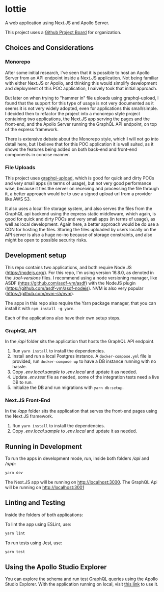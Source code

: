 # lottie
A web application using Next.JS and Apollo Server.

This project uses a [Github Project Board](https://github.com/bgfernandes/lottie/projects/1) for organization.

## Choices and Considerations

### Monorepo
After some initial research, I've seen that it is possible to host an Apollo Server from an API endpoint inside a Next.JS application. Not being familiar with either Next.JS or Apollo, and thinking this would simplify development and deployment of this POC application, I naively took that initial approach.

But later on when trying to "hammer in" file uploads using graphql-upload, I found that the support for this type of usage is not very documented as it seems it is not very widely adopted, even for applications this small/simple. I decided then to refactor the project into a monorepo style project containing two applications, the Next.JS app serving the pages and the front-end, and the Apollo Server running the GraphQL API endpoint, on top of the express framework.

There is extensive debate about the Monorepo style, which I will not go into detail here, but I believe that for this POC application it is well suited, as it shows the features being added on both back-end and front-end components in concise manner.

### File Uploads
This project uses [graphql-upload](https://github.com/jaydenseric/graphql-upload), which is good for quick and dirty POCs and very small apps (in terms of usage), but not very good performance wise, because it ties the server on receiving and processing the file through it, a better approach would be to use a signed upload url from a provider like AWS S3.

It also uses a local file storage system, and also serves the files from the GraphQL api backend using the express static middleware, which again, is good for quick and dirty POCs and very small apps (in terms of usage), as well as local development. Again here, a better approach would be do use a CDN for hosting the files. Storing the files uploaded by users locally on the API server is also a huge no-no because of storage constraints, and also might be open to possible security risks.


## Development setup
This repo contains two applications, and both require Node JS (https://nodejs.org/). For this repo, I'm using version 16.8.0, as denoted in the *.tool-versions* files. I recommend using a node versioning manager, like ASDF (https://github.com/asdf-vm/asdf) with the NodeJS plugin (https://github.com/asdf-vm/asdf-nodejs). NVM is also very popular (https://github.com/nvm-sh/nvm).

The apps in this repo also require the Yarn package manager, that you can install it with `npm install -g yarn`.

Each of the applications also have their own setup steps.

### GraphQL API
In the */api* folder sits the application that hosts the GraphQL API endpoint.

1. Run `yarn install` to install the dependencies.
2. Install and run a local Postgres instance. A `docker-compose.yml` file is provided, run `docker-compose up` to have a DB instance running with no hassle.
3. Copy *.env.local.sample* to *.env.local* and update it as needed.
4. Update *.env.test* file as needed, some of the integration tests need a live DB to run.
5. Initialize the DB and run migrations with `yarn db:setup`.

### Next.JS Front-End
In the */app* folder sits the application that serves the front-end pages using the Next.JS framework.

1. Run `yarn install` to install the dependencies.
2. Copy *.env.local.sample* to *.env.local* and update it as needed.


## Running in Development

To run the apps in development mode, run, inside both folders */api* and */app*:

```bash
yarn dev
```

The Next.JS app will be running on [http://localhost:3000](http://localhost:3000).
The GraphQL Api will be running on [http://localhost:3001](http://localhost:3001)

## Linting and Testing
Inside the folders of both applications:

To lint the app using ESLint, use:
```bash
yarn lint
```

To run tests using Jest, use:
```bash
yarn test
```

## Using the Apollo Studio Explorer

You can explore the schema and run test GraphQL queries using the Apollo Studio Explorer. With the application running on local, visit [this link](https://studio.apollographql.com/sandbox?endpoint=http%3A%2F%2Flocalhost%3A3001%2Fgraphql) to use it.

